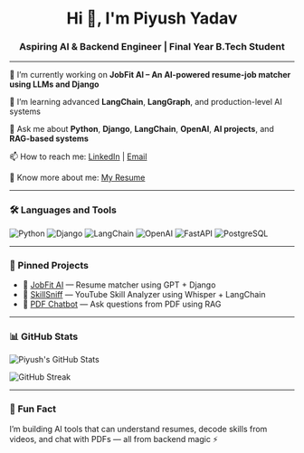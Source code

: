 <h1 align="center">Hi 👋, I'm Piyush Yadav</h1>
<h3 align="center">Aspiring AI & Backend Engineer | Final Year B.Tech Student</h3>

---

🔭 I’m currently working on **JobFit AI – An AI-powered resume-job matcher using LLMs and Django**

🌱 I’m learning advanced **LangChain**, **LangGraph**, and production-level AI systems

💬 Ask me about **Python**, **Django**, **LangChain**, **OpenAI**, **AI projects**, and **RAG-based systems**

📫 How to reach me: [LinkedIn](https://www.linkedin.com/in/piyushyadav1704/) | [Email](mailto:piyushyadavji930@gmail.com)

📄 Know more about me: [My Resume](https://docs.google.com/document/d/1gnzn1NXslJkgQrtwCX6VMMgUmb6PFeZya2ZOdzk4jrQ/edit?usp=sharing)

---

### 🛠️ Languages and Tools
![Python](https://img.shields.io/badge/-Python-black?style=flat-square&logo=python)
![Django](https://img.shields.io/badge/-Django-green?style=flat-square&logo=django)
![LangChain](https://img.shields.io/badge/-LangChain-blue?style=flat-square)
![OpenAI](https://img.shields.io/badge/-OpenAI-black?style=flat-square)
![FastAPI](https://img.shields.io/badge/-FastAPI-teal?style=flat-square)
![PostgreSQL](https://img.shields.io/badge/-PostgreSQL-blue?style=flat-square&logo=postgresql)

---

### 📌 Pinned Projects

- 🔗 [JobFit AI](https://github.com/yourname/jobfit-ai) — Resume matcher using GPT + Django
- 🧠 [SkillSniff](https://github.com/yourname/skill-analyzer) — YouTube Skill Analyzer using Whisper + LangChain
- 📄 [PDF Chatbot](https://github.com/yourname/pdf-chatbot) — Ask questions from PDF using RAG

---

### 📊 GitHub Stats
![Piyush's GitHub Stats](https://github-readme-stats.vercel.app/api?username=yourusername&show_icons=true&theme=radical)

![GitHub Streak](https://github-readme-streak-stats.herokuapp.com/?user=yourusername&theme=radical)

---

### 🧠 Fun Fact
I’m building AI tools that can understand resumes, decode skills from videos, and chat with PDFs — all from backend magic ⚡


